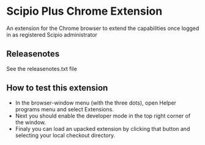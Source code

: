 # Scipio Plus Chrome Extension
An extension for the Chrome browser to extend the capabilities once logged in as registered Scipio administrator

## Releasenotes
See the releasenotes.txt file

## How to test this extension
- In the browser-window menu (with the three dots), open Helper programs menu and select Extensions.
- Next you should enable the developer mode in the top right corner of the window.
- Finaly you can load an upacked extension by clicking that button and selecting your local checkout directory.
